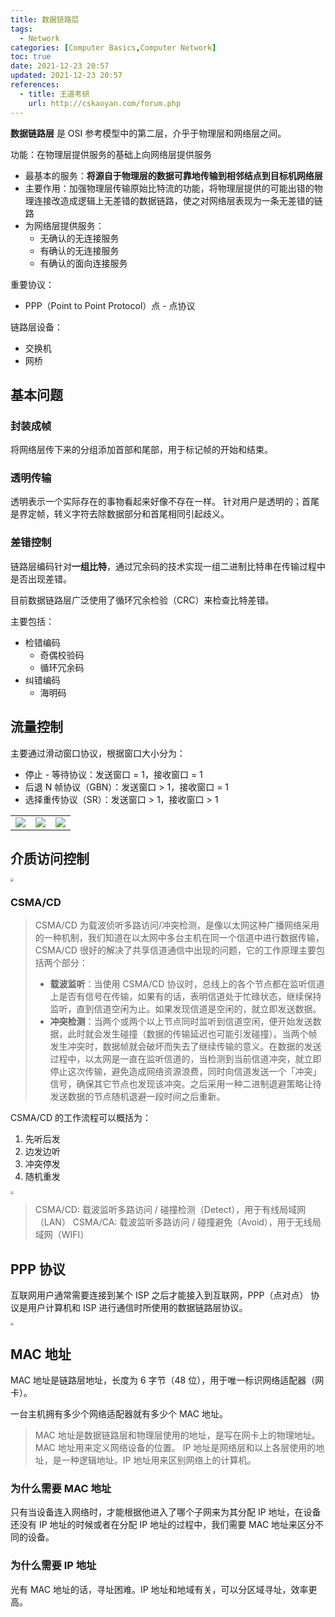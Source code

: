 ```yaml
---
title: 数据链路层
tags:
  - Network
categories: [Computer Basics,Computer Network]
toc: true
date: 2021-12-23 20:57
updated: 2021-12-23 20:57
references:
  - title: 王道考研
    url: http://cskaoyan.com/forum.php
---
```


**数据链路层** 是 OSI 参考模型中的第二层，介乎于物理层和网络层之间。

功能：在物理层提供服务的基础上向网络层提供服务

- 最基本的服务：**将源自于物理层的数据可靠地传输到相邻结点到目标机网络层**
- 主要作用：加强物理层传输原始比特流的功能，将物理层提供的可能出错的物理连接改造成逻辑上无差错的数据链路，使之对网络层表现为一条无差错的链路
- 为网络层提供服务：
	- 无确认的无连接服务
	- 有确认的无连接服务
	- 有确认的面向连接服务

重要协议：

- PPP（Point to Point Protocol）点 - 点协议

链路层设备：

- 交换机
- 网桥

<!-- more -->

## 基本问题

### 封装成帧

将网络层传下来的分组添加首部和尾部，用于标记帧的开始和结束。

### 透明传输

透明表示一个实际存在的事物看起来好像不存在一样。
针对用户是透明的；首尾是界定帧，转义字符去除数据部分和首尾相同引起歧义。

### 差错控制

链路层编码针对**一组比特**，通过冗余码的技术实现一组二进制比特串在传输过程中是否出现差错。

目前数据链路层广泛使用了循环冗余检验（CRC）来检查比特差错。

主要包括：

- 检错编码
	- 奇偶校验码
	- 循环冗余码
- 纠错编码
	- 海明码

## 流量控制

主要通过滑动窗口协议，根据窗口大小分为：

- 停止 - 等待协议：发送窗口 = 1，接收窗口 = 1
- 后退 N 帧协议（GBN）：发送窗口 > 1，接收窗口 = 1
- 选择重传协议（SR）：发送窗口 > 1，接收窗口 > 1

<table>
<tr>
	<td><img src="https://picgo-1303870432.cos.ap-shanghai.myqcloud.com/img/202112232122980.png" /></td>
	<td><img src="https://picgo-1303870432.cos.ap-shanghai.myqcloud.com/img/202112232123547.png" /></td>
	<td><img src="https://picgo-1303870432.cos.ap-shanghai.myqcloud.com/img/202112232123892.png" /></td>
</tr>
</table>

## 介质访问控制

<img src="https://picgo-1303870432.cos.ap-shanghai.myqcloud.com/img/202112232127804.png" style="zoom: 33%;" />

### CSMA/CD

> CSMA/CD 为载波侦听多路访问/冲突检测，是像以太网这种广播网络采用的一种机制，我们知道在以太网中多台主机在同一个信道中进行数据传输，CSMA/CD 很好的解决了共享信道通信中出现的问题，它的工作原理主要包括两个部分：
>
> - **载波监听**：当使用 CSMA/CD 协议时，总线上的各个节点都在监听信道上是否有信号在传输，如果有的话，表明信道处于忙碌状态，继续保持监听，直到信道空闲为止。如果发现信道是空闲的，就立即发送数据。
> - **冲突检测**：当两个或两个以上节点同时监听到信道空闲，便开始发送数据，此时就会发生碰撞（数据的传输延迟也可能引发碰撞）。当两个帧发生冲突时，数据帧就会破坏而失去了继续传输的意义。在数据的发送过程中，以太网是一直在监听信道的，当检测到当前信道冲突，就立即停止这次传输，避免造成网络资源浪费，同时向信道发送一个「冲突」信号，确保其它节点也发现该冲突。之后采用一种二进制退避策略让待发送数据的节点随机退避一段时间之后重新。

CSMA/CD 的工作流程可以概括为：

1. 先听后发
2. 边发边听
3. 冲突停发
4. 随机重发

<img src="https://picgo-1303870432.cos.ap-shanghai.myqcloud.com/img/202112232130101.png" style="zoom:33%;" />

> CSMA/CD: 载波监听多路访问 / 碰撞检测（Detect），用于有线局域网（LAN）
> CSMA/CA: 载波监听多路访问 / 碰撞避免（Avoid），用于无线局域网（WIFI）

## PPP 协议

互联网用户通常需要连接到某个 ISP 之后才能接入到互联网，PPP（点对点） 协议是用户计算机和 ISP 进行通信时所使用的数据链路层协议。

<img src="https://picgo-1303870432.cos.ap-shanghai.myqcloud.com/img/202112232140255.png" style="zoom: 33%;" />

## MAC 地址

MAC 地址是链路层地址，长度为 6 字节（48 位），用于唯一标识网络适配器（网卡）。

一台主机拥有多少个网络适配器就有多少个 MAC 地址。

> MAC 地址是数据链路层和物理层使用的地址，是写在网卡上的物理地址。MAC 地址用来定义网络设备的位置。
> IP 地址是网络层和以上各层使用的地址，是一种逻辑地址。IP 地址用来区别网络上的计算机。

### 为什么需要 MAC 地址

只有当设备连入网络时，才能根据他进入了哪个子网来为其分配 IP 地址，在设备还没有 IP 地址的时候或者在分配 IP 地址的过程中，我们需要 MAC 地址来区分不同的设备。

### 为什么需要 IP 地址

光有 MAC 地址的话，寻址困难。IP 地址和地域有关，可以分区域寻址，效率更高。
